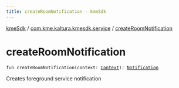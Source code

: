 ```yaml
---
title: createRoomNotification - kmeSdk
---
```


[kmeSdk](../index.html) / [com.kme.kaltura.kmesdk.service](index.html) / [createRoomNotification](./create-room-notification.html)

# createRoomNotification

`fun createRoomNotification(context: `[`Context`](https://developer.android.com/reference/android/content/Context.html)`): `[`Notification`](https://developer.android.com/reference/android/app/Notification.html)

Creates foreground service notification

